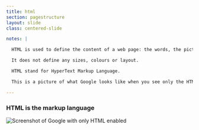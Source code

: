 ```yaml
---
title: html
section: pagestructure
layout: slide
class: centered-slide

notes: |

  HTML is used to define the content of a web page: the words, the pictures, the links.

  It does not define any sizes, colours or layout.

  HTML stand for HyperText Markup Language.

  This is a picture of what Google looks like when you see only the HTML - no CSS or Javascript.

---
```


### **HTML** is the markup language

![Screenshot of Google with only HTML enabled](/Building-with-jQuery/slideshow/images/google_html.png)

